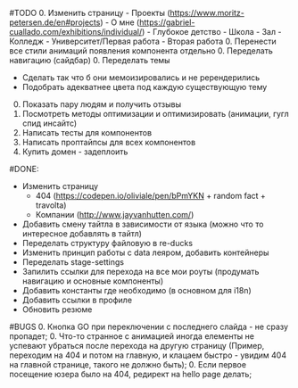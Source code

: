#TODO
0. Изменить страницу 
    - Проекты (https://www.moritz-petersen.de/en#projects)
    - О мне (https://gabriel-cuallado.com/exhibitions/individual/)
      - Глубокое детство
      - Школа
      - Зал
      - Колледж
      - Университет/Первая работа
      - Вторая работа
0. Перенести все стили анимаций появления компонента отдельно
0. Переделать навигацию (сайдбар)
0. Переделать темы
   - Сделать так что б они мемоизировались и не ререндерились
   - Подобрать адекватнее цвета под каждую существующую тему
0. Показать пару людям и получить отзывы
0. Посмотреть методы оптимизации и оптимизировать (анимации, гугл спид инсайтс)
0. Написать тесты для компонентов
0. Написать проптайпсы для всех компонентов
0. Купить домен - задеплоить


#DONE:
- Изменить страницу
   - 404 (https://codepen.io/oliviale/pen/bPmYKN + random fact + travolta)
   - Компании (http://www.jayvanhutten.com/)
- Добавить смену тайтла в зависимости от языка (можно что то интересное добавлять в тайтл)
- Переделать структуру файловую в re-ducks
- Изменить принцип работы с data леяром, добавить контейнеры
- Переделать stage-settings
- Запилить ссылки для перехода на все мои роуты (продумать навигацию и основные компоненты)
- Добавить константы где необходимо (в основном для i18n)
- Добавить ссылки в профиле
- Обновить резюме


#BUGS
0. Кнопка GO при переключении с последнего слайда - не сразу пропадет;
0. Что-то странное с анимацией иногда елементы не успевают убраться после перехода на другую страницу (Пример, переходим на 404 и потом на главную, и клацаем быстро - увидим 404 на главной странице, такого не должно быть);
0. Если первое посещение юзера было на 404, редирект на hello page делать;
